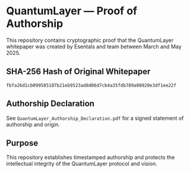 # QuantumLayer — Proof of Authorship

This repository contains cryptographic proof that the QuantumLayer whitepaper was created by Esentals and team between March and May 2025.

## SHA-256 Hash of Original Whitepaper

```
fbfa26d1cb099585107b21eb9523ad8d06d7cb4a35fdb789a08920e3df1ee22f
```

## Authorship Declaration

See `QuantumLayer_Authorship_Declaration.pdf` for a signed statement of authorship and origin.

## Purpose

This repository establishes timestamped authorship and protects the intellectual integrity of the QuantumLayer protocol and vision.
